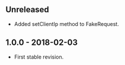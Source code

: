## Unreleased
- Added setClientIp method to FakeRequest.

## 1.0.0 - 2018-02-03
- First stable revision.